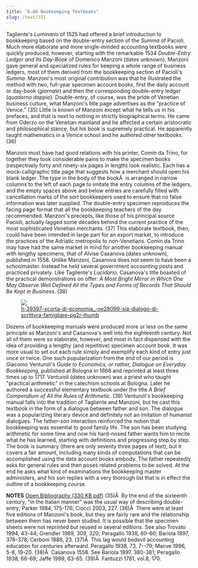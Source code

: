 ```yaml
---
title: "6.06 Bookkeeping Textbooks"
slug: /text/331
---
```

Tagliente's <em>Luminario</em> of 1525 had offered a brief introduction to bookkeeping based on the double-entry section of the <em>Summa</em> of Pacioli. Much more elaborate and more single-minded accounting textbooks were quickly produced, however, starting with the remarkable 1534 <em>Double-Entry Ledger and Its Day-Book</em> of Domenico Manzoni (dates unknown). Manzoni gave general and specialized rules for keeping a whole range of business ledgers, most of them derived from the bookkeeping section of Pacioli's <em>Summa</em>. Manzoni's most original contribution was that he illustrated the method with two, full-year specimen account books, first the daily account or day-book (<em>giornale</em>) and then the corresponding double-entry ledger (<em>quaderno doppio</em>). Double-entry, of course, was the pride of Venetian business culture, what Manzoni's title page advertises as the "practice of Venice." (35) Little is known of Manzoni except what he tells us in his prefaces, and that is next to nothing in strictly biographical terms. He came from Oderzo on the Venetian mainland and he affected a certain aristocratic and philosophical stance, but his book is supremely practical. He apparently taught mathematics in a Venice school and he authored other textbooks. (36)

Manzoni must have had good relations with his printer, Comin da Trino, for together they took considerable pains to make the specimen books (respectively forty and ninety-six pages in length) look realistic. Each has a mock-calligraphic title page that suggests how a merchant should open his blank ledger. The type in the body of the bookÂ  is arranged in narrow columns to the left of each page to imitate the entry columns of the ledgers, and the empty spaces above and below entries are carefully filled with cancellation marks of the sort bookkeepers used to ensure that no false information was later supplied. The double-entry specimen reproduces the facing page format that all the bookkeeping teachers of the day recommended. Manzoni's precepts, like those of his principal source Pacioli, actually lagged some decades behind the current practice of the most sophisticated Venetian merchants. (37) This elaborate textbook, then, could have been intended in large part for an export market, to introduce the practices of the Adriatic metropolis to non-Venetians. Comin da Trino may have had the same market in mind for another bookkeeping manual with lengthy specimens, that of Alvise Casanova (dates unknown), published in 1558. Unlike Manzoni, Casanova does not seem to have been a schoolmaster. Instead he held several government accounting posts and practiced privately. Like Tagliente's <em>Lucidario</em>, Casanova's title boasted of the practical demonstrations on offer: <em>A Most Bright Mirror in Which One May Observe Well Defined All the Types and Forms of Records That Should Be Kept in Business</em>. (38)

<figure class="mkdn-figure">
    <a href="images_full/6.00_Chapter_Six/H-3.9397,-Scorta-di-economia_-o-sia,-Dialogo-di-scrittvra-famigliare,-pg.2r.jpg" class="mkdn-image-link">
    <img class="mkdn-image" src="images_full/6.00_Chapter_Six/H-3.9397,-Scorta-di-economia_-o-sia,-Dialogo-di-scrittvra-famigliare,-pg.2r.jpg" />
    <figcaption class="mkdn-figcaption">h-39397-scorta-di-economia_-oe28099-sia-dialogo-di-scrittvra-famigliare-pg2r-thumb</figcaption>
    </a>
</figure>

Dozens of bookkeeping manuals were produced more or less on the same principle as Manzoni's and Casanova's well into the eighteenth century. Not all of them were so elaborate, however, and most in fact dispensed with the idea of providing a lengthy (and repetitive) specimen account book. It was more usual to set out each rule simply and exemplify each kind of entry just once or twice. One such popularization from the end of our period is Giacomo Venturoli's <em>Guide to Economics, or rather, Dialogue on Everyday Bookkeeping</em>, published at Bologna in 1666 and reprinted at least three times up to 1717. Venturoli (dates unknown) was a priest who taught "practical arithmetic" in the catechism schools at Bologna. Later he authored a successful elementary textbook under the title <em>A Brief Compendium of All the Rules of Arithmetic</em>. (39) Venturoli's bookkeeping manual falls into the tradition of Tagliente and Manzoni, but he cast this textbook in the form of a dialogue between father and son. The dialogue was a popularizing literary device and definitely not an imitation of humanist dialogues. The father-son interaction reinforced the notion that bookkeeping was essential to good family life. The son has been studying arithmetic for some time and now his hard-nosed father wants him to recite what he has learned, starting with definitions and progressing step by step. The book is summary (there are only seventy three pages of text), but it covers a fair amount, including many kinds of computations that can be accomplished using the data account books embody. The father repeatedly asks for general rules and then poses related problems to be solved. At the end he asks what kind of examinations the bookkeeping master administers, and his son replies with a very thorough list that is in effect the outline of a bookkeeping course.

<strong>NOTES</strong>
<a href="http://www.humanismforsale.org/bibliography.pdf" target="new">Open Bibliography (330 KB pdf)</a>
(35)Â  By the end of the sixteenth century, "in the Italian manner" was the usual way of describing double-entry; Parker 1984, 175-176; Ciocci 2003, 227.
(36)Â  There were at least five editions of Manzoni's book, but they are fairly rare and the relationship between them has never been studied. It is possible that the specimen sheets were not reprinted but reused in several editions. See also Trovato 1994, 43-44; Grendler 1989, 309, 320; Peragallo 1938, 60-66; Bariola 1897, 376-378; Cerboni 1886, 23.
(37)Â  This lag would bedevil accounting education for centuries afterward. Peragallo 1938, 73, 7--79; Macve 1996, 5-8, 19-20.
(38)Â  Casanova 1558. See Bariola 1897, 380-381; Peragallo 1938, 66-69; Jaffe 1999, 63-65.
(39)Â  Fantuzzi 1781, vol.8, 170.
